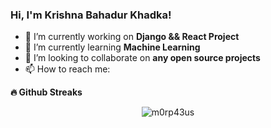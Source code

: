 ### Hi, I'm Krishna Bahadur Khadka! 


- 🔭 I’m currently working on **Django && React Project**
- 🌱 I’m currently learning **Machine Learning**
- 👯 I’m looking to collaborate on **any open source projects**
- 📫 How to reach me: 

<b>🔥 Github Streaks</b>
<p align="center"><img src="https://github-readme-streak-stats.herokuapp.com/?user=KrishZayn7&theme=black-ice&hide_border=true&stroke=0000&background=0D1117&ring=e05397&fire=e05397&currStreakLabel=e05397&bg_color=30,e96443,904e95&title_color=fff&text_color=fff" alt="m0rp43us" /></p>

<!--

Here are some ideas to get you started:
<a href="https://github.com/KrishZayn7">[![Top Langs](https://github-readme-stats.vercel.app/api/top-langs/?username=KrishZayn7&layout=compact)](https://github.com/KrishZayn7)</a>
- 🔭 I’m currently working on ...
- 🌱 I’m currently learning ...
- 👯 I’m looking to collaborate on ...
- 🤔 I’m looking for help with ...
- 💬 Ask me about ...
- 📫 How to reach me: ...
- 😄 Pronouns: ...
- ⚡ Fun fact: ...
-->
